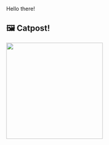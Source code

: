Hello there!



## 🖼️ Catpost!

<sub>
    <img src="https://cdn2.thecatapi.com/images/QQmFUbNia.jpg" height="256">
</sub>

